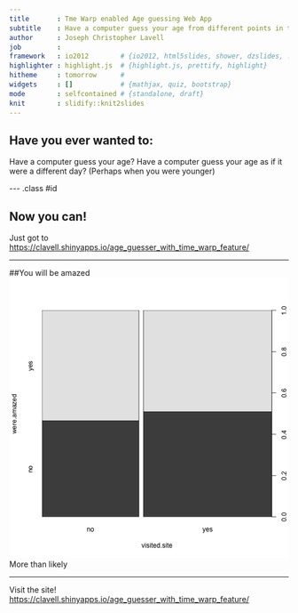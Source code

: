 ```yaml
---
title       : Tme Warp enabled Age guessing Web App
subtitle    : Have a computer guess your age from different points in time!
author      : Joseph Christopher Lavell
job         : 
framework   : io2012        # {io2012, html5slides, shower, dzslides, ...}
highlighter : highlight.js  # {highlight.js, prettify, highlight}
hitheme     : tomorrow      # 
widgets     : []            # {mathjax, quiz, bootstrap}
mode        : selfcontained # {standalone, draft}
knit        : slidify::knit2slides
---
```


## Have you ever wanted to:

Have a computer guess your age?
Have a computer guess your age as if it were a different day? (Perhaps when 
you were younger)

--- .class #id 

## Now you can!

Just got to https://clavell.shinyapps.io/age_guesser_with_time_warp_feature/

---

##You will be amazed
![plot of chunk unnamed-chunk-1](figure/unnamed-chunk-1-1.png)
More than likely

---

Visit the site!
https://clavell.shinyapps.io/age_guesser_with_time_warp_feature/

